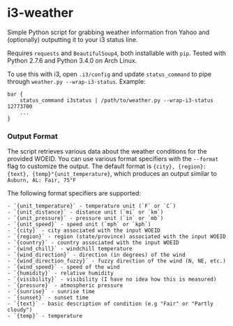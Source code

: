 i3-weather
==========

Simple Python script for grabbing weather information fron Yahoo and
(optionally) outputting it to your i3 status line.

Requires `requests` and `BeautifulSoup4`, both installable with `pip`.  Tested with Python 2.7.6 and Python 3.4.0 on Arch Linux.

To use this with i3, open `.i3/config` and update `status_command` to
pipe through `weather.py --wrap-i3-status`. Example:

    bar {
        status_command i3status | /path/to/weather.py --wrap-i3-status 12773700
        ...
    }

### Output Format

The script retrieves various data about the weather conditions for the provided WOEID.  You can use various format specifiers with the `--format` flag to customize the output.  The default format is `{city}, {region}: {text}, {temp}°{unit_temperature}`, which produces an output similar to `Auburn, AL: Fair, 75°F`

The following format specifiers are supported:

    - `{unit_temperature}` - temperature unit (`F` or `C`)
    - `{unit_distance}` - distance unit (`mi` or `km`)
    - `{unit_pressure}` - pressure unit (`in` or `mb`)
    - `{unit_speed}` - speed unit (`mph` or `kph`)
    - `{city}` - city associated with the input WOEID
    - `{region}` - region (state/province) associated with the input WOEID
    - `{country}` - country associated with the input WOEID
    - `{wind_chill}` - windchill temperature
    - `{wind_direction}` - direction (in degrees) of the wind
    - `{wind_direction_fuzzy}` - fuzzy direction of the wind (N, NE, etc.)
    - `{wind_speed}` - speed of the wind
    - `{humidity}` - relative humidity
    - `{visibility}` - visibility (I have no idea how this is measured)
    - `{pressure}` - atmospheric pressure
    - `{sunrise}` - sunrise time
    - `{sunset}` - sunset time
    - `{text}` - basic description of condition (e.g "Fair" or "Partly cloudy")
    - `{temp}` - temperature
